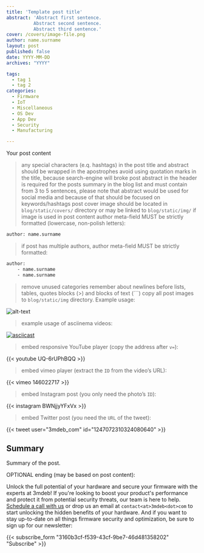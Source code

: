 ```yaml
---
title: 'Template post title'
abstract: 'Abstract first sentence.
          Abstract second sentence.
          Abstract third sentence.'
cover: /covers/image-file.png
author: name.surname
layout: post
published: false
date: YYYY-MM-DD
archives: "YYYY"

tags:
  - tag 1
  - tag 2
categories:
  - Firmware
  - IoT
  - Miscellaneous
  - OS Dev
  - App Dev
  - Security
  - Manufacturing

---
```


Your post content

> any special characters (e.q. hashtags) in the post title and abstract should
> be wrapped in the apostrophes
> avoid using quotation marks in the title, because search-engine will broke
> post abstract in the header is required for the posts summary in the blog list
> and must contain from 3 to 5 sentences, please note that abstract would be
> used for social media and because of that should be focused on
> keywords/hashtags
> post cover image should be located in `blog/static/covers/` directory or may
> be linked to `blog/static/img/` if image is used in post content
> author meta-field MUST be strictly formatted (lowercase, non-polish letters):

```bash
author: name.surname
```

> if post has multiple authors, author meta-field MUST be strictly formatted:

```bash
author:
    - name.surname
    - name.surname
```

> remove unused categories
> remember about newlines before lists, tables, quotes blocks (>) and blocks of
> text (\`\`\`)
> copy all post images to `blog/static/img` directory. Example usage:

![alt-text](/img/file-name.jpg)

> example usage of asciinema videos:

[![asciicast](https://asciinema.org/a/xJC0QaKuHrMAPhhj5KMZUhMEO.svg)](https://asciinema.org/a/xJC0QaKuHrMAPhhj5KMZUhMEO?speed=1)

> embed responsive YouTube player (copy the address after `v=`):

{{< youtube UQ-6rUPhBQQ >}}

> embed vimeo player (extract the `ID` from the video’s URL):

{{< vimeo 146022717 >}}

> embed Instagram post (you only need the photo’s `ID`):

{{< instagram BWNjjyYFxVx >}}

> embed Twitter post (you need the `URL` of the tweet):

{{< tweet user="3mdeb_com" id="1247072310324080640" >}}

## Summary

Summary of the post.

OPTIONAL ending (may be based on post content):

Unlock the full potential of your hardware and secure your firmware with the
experts at 3mdeb! If you're looking to boost your product's performance and
protect it from potential security threats, our team is here to help. [Schedule
a call with
us](https://cloud.3mdeb.com/index.php/apps/calendar/appointment/n7T65toSaD9t) or
drop us an email at `contact<at>3mdeb<dot>com` to start unlocking the hidden
benefits of your hardware. And if you want to stay up-to-date on all things
firmware security and optimization, be sure to sign up for our newsletter:

{{< subscribe_form "3160b3cf-f539-43cf-9be7-46d481358202" "Subscribe" >}}

